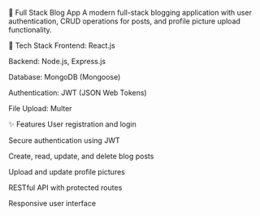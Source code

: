📝 Full Stack Blog App
A modern full-stack blogging application with user authentication, CRUD operations for posts, and profile picture upload functionality.

🔧 Tech Stack
Frontend: React.js

Backend: Node.js, Express.js

Database: MongoDB (Mongoose)

Authentication: JWT (JSON Web Tokens)

File Upload: Multer

✨ Features
User registration and login

Secure authentication using JWT

Create, read, update, and delete blog posts

Upload and update profile pictures

RESTful API with protected routes

Responsive user interface

